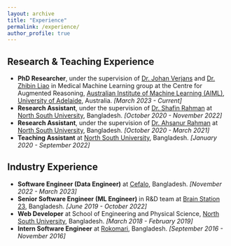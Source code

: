 ```yaml
---
layout: archive
title: "Experience"
permalink: /experience/
author_profile: true
---
```


## Research & Teaching Experience
* **PhD Researcher**, under the supervision of [Dr. Johan Verjans](https://researchers.adelaide.edu.au/profile/johan.verjans) and [Dr. Zhibin Liao](https://scholar.google.com/citations?user=HvWTE0IAAAAJ&hl) in Medical Machine Learning group at the Centre for Augmented Reasoning, [Australian Institute of Machine Learning (AIML)](https://www.adelaide.edu.au/aiml/about-us), [University of Adelaide](https://www.adelaide.edu.au/), Australia. _[March 2023 - Current]_
* **Research Assistant**, under the supervision of [Dr. Shafin Rahman](https://scholar.google.com/citations?user=Pe8C-SUAAAAJ&hl=en) at [North South University](http://www.northsouth.edu/), Bangladesh. _[October 2020 - November 2022]_
* **Research Assistant**, under the supervision of [Dr. Ahsanur Rahman](https://sites.google.com/site/rahmanmahsanur) at [North South University](http://www.northsouth.edu/), Bangladesh. _[October 2020 - March 2021]_
* **Teaching Assistant** at [North South University](http://www.northsouth.edu/), Bangladesh. _[January 2020 - September 2022]_


## Industry Experience
* **Software Engineer (Data Engineer)** at [Cefalo](https://www.cefalo.com/en/), Bangladesh. _[November 2022 - March 2023]_
* **Senior Software Engineer (ML Engineer)** in R&D team at [Brain Station 23](https://brainstation-23.com/), Bangladesh. _[June 2019 - October 2022]_
* **Web Developer** at School of Engineering and Physical Science, [North South University](http://www.northsouth.edu/), Bangladesh. _[March 2018 - February 2019]_
* **Intern Software Engineer** at [Rokomari](https://www.rokomari.com/), Bangladesh. _[September 2016 - November 2016]_